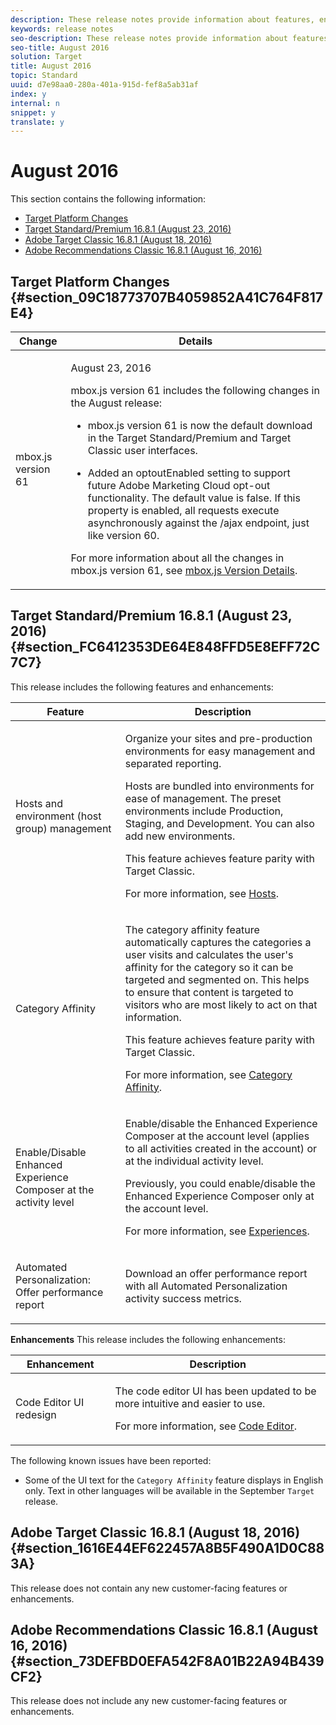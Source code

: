 ```yaml
---
description: These release notes provide information about features, enhancements, fixes, and known issues for the latest or upcoming Target releases.
keywords: release notes
seo-description: These release notes provide information about features, enhancements, fixes, and known issues for the latest or upcoming Target releases.
seo-title: August 2016
solution: Target
title: August 2016
topic: Standard
uuid: d7e98aa0-280a-401a-915d-fef8a5ab31af
index: y
internal: n
snippet: y
translate: y
---
```


# August 2016


<a id="section_209FD0D5FA5B4EC2AEABB2CC7901612F"></a>

This section contains the following information:

* [Target Platform Changes](201608.md#section_09C18773707B4059852A41C764F817E4)
* [Target Standard/Premium 16.8.1 (August 23, 2016)](201608.md#section_FC6412353DE64E848FFD5E8EFF72C7C7)
* [Adobe Target Classic 16.8.1 (August 18, 2016)](201608.md#section_1616E44EF622457A8B5F490A1D0C883A)
* [Adobe Recommendations Classic 16.8.1 (August 16, 2016)](201608.md#section_73DEFBD0EFA542F8A01B22A94B439CF2)


## Target Platform Changes {#section_09C18773707B4059852A41C764F817E4}



<table id="table_33B60910EAE24BAFA778F280F72FB683"> 
 <thead> 
  <tr> 
   <th colname="col1" class="entry">Change</th> 
   <th colname="col2" class="entry">Details</th> 
  </tr>
 </thead>
 <tbody> 
  <tr> 
   <td colname="col1"> <p><span class="filepath">mbox.js</span> version 61 </p> </td> 
   <td colname="col2"> <p>August 23, 2016</p> <p><span class="filepath">mbox.js</span> version 61 includes the following changes in the August release: </p> <p> 
     <ul id="ul_DC4E5AB3B48A4D2D9B08B6CDA5DFE8FB"> 
      <li id="li_B52F3AE60D324C2A8FAD03C1495F26D7"> <p><span class="filepath">mbox.js</span> version 61 is now the default download in the <span class="keyword">Target Standard/Premium</span> and <span class="keyword">Target Classic</span> user interfaces. </p> </li> 
      <li id="li_41C2D2E552BF4F8E8A4375AF368F7728"> <p>Added an <span class="codeph">optoutEnabled</span> setting to support future Adobe Marketing Cloud opt-out functionality. The default value is false. If this property is enabled, all requests execute asynchronously against the <span class="filepath">/ajax</span> endpoint, just like version 60. </p> </li> 
     </ul> </p> <p>For more information about all the changes in <span class="filepath">mbox.js</span> version 61, see <a href="../ov/r_mboxjs_change_log.xml#reference_DBB5EDB79EC44E558F9E08D4774A0F7A" format="dita" scope="local">mbox.js Version Details</a>. </p> </td> 
  </tr> 
 </tbody> 
</table>


## Target Standard/Premium 16.8.1 (August 23, 2016) {#section_FC6412353DE64E848FFD5E8EFF72C7C7}

This release includes the following features and enhancements:


<table id="table_4BA8DA701BC64427957355E144570EFE"> 
 <thead> 
  <tr> 
   <th colname="col1" class="entry">Feature</th> 
   <th colname="col2" class="entry">Description</th> 
  </tr>
 </thead>
 <tbody> 
  <tr> 
   <td colname="col1"> <p>Hosts and environment (host group) management</p> </td> 
   <td colname="col2"> <p>Organize your sites and pre-production environments for easy management and separated reporting.</p> <p>Hosts are bundled into environments for ease of management. The preset environments include Production, Staging, and Development. You can also add new environments.</p> <p>This feature achieves feature parity with <span class="keyword">Target Classic</span>. </p> <p>For more information, see <a href="../ov2/c_hosts.xml#concept_516BB01EBFBD4449AB03940D31AEB66E" format="dita" scope="local">Hosts</a>. </p> </td> 
  </tr> 
  <tr> 
   <td colname="col1"> <p>Category Affinity</p> </td> 
   <td colname="col2"> <p>The category affinity feature automatically captures the categories a user visits and calculates the user's affinity for the category so it can be targeted and segmented on. This helps to ensure that content is targeted to visitors who are most likely to act on that information.</p> <p>This feature achieves feature parity with <span class="keyword">Target Classic</span>. </p> <p>For more information, see <a href="../target/c_category_affinity.xml#concept_75EC1E1123014448B8B92AD16B2D72CC" format="dita" scope="local">Category Affinity</a>. </p> </td> 
  </tr> 
  <tr> 
   <td colname="col1"> <p>Enable/Disable Enhanced Experience Composer at the activity level</p> </td> 
   <td colname="col2"> <p>Enable/disable the <span class="wintitle">Enhanced Experience Composer</span> at the account level (applies to all activities created in the account) or at the individual activity level. </p> <p>Previously, you could enable/disable the Enhanced Experience Composer only at the account level.</p> <p>For more information, see <a href="../target/c_experiences.xml#concept_A2E10F6AFB3D4AEAB6951EE14688848D" format="dita" scope="local">Experiences</a>. </p> </td> 
  </tr> 
  <tr> 
   <td colname="col1"> <p class="premium">Automated Personalization: Offer performance report</p> </td> 
   <td colname="col2"> <p>Download an offer performance report with all Automated Personalization activity success metrics.</p> </td> 
  </tr> 
 </tbody> 
</table>

**Enhancements** 
This release includes the following enhancements:


<table id="table_699755B33F8F48ECABB6FC7E78289A79"> 
 <thead> 
  <tr> 
   <th colname="col1" class="entry">Enhancement</th> 
   <th colname="col2" class="entry">Description</th> 
  </tr>
 </thead>
 <tbody> 
  <tr> 
   <td colname="col1"> <p>Code Editor UI redesign</p> </td> 
   <td colname="col2"> <p>The code editor UI has been updated to be more intuitive and easier to use.</p> <p>For more information, see <a href="../target/c_vec_code_editor.xml#concept_B3A6E9EE3A60406DB640E205EA1745B5" format="dita" scope="local">Code Editor</a>. </p> </td> 
  </tr> 
 </tbody> 
</table>

The following known issues have been reported:

* Some of the UI text for the `Category Affinity` feature displays in English only. Text in other languages will be available in the September `Target` release.


## Adobe Target Classic 16.8.1 (August 18, 2016) {#section_1616E44EF622457A8B5F490A1D0C883A}

This release does not contain any new customer-facing features or enhancements.

## Adobe Recommendations Classic 16.8.1 (August 16, 2016) {#section_73DEFBD0EFA542F8A01B22A94B439CF2}

This release does not include any new customer-facing features or enhancements.
